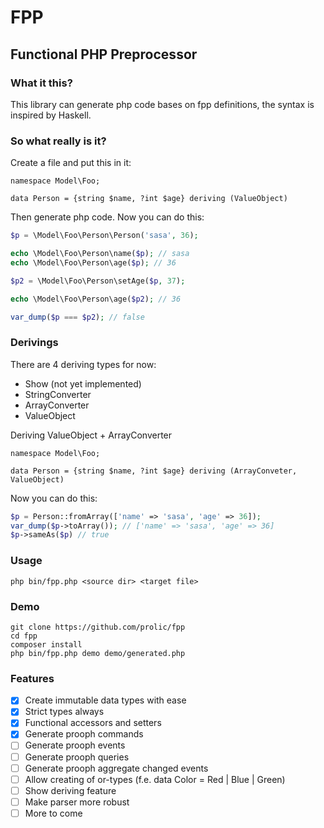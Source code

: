 # FPP

## Functional PHP Preprocessor

### What it this?

This library can generate php code bases on fpp definitions, the syntax is inspired by Haskell.

### So what really is it?

Create a file and put this in it:

```console
namespace Model\Foo;

data Person = {string $name, ?int $age} deriving (ValueObject)
```

Then generate php code. Now you can do this:

```php
$p = \Model\Foo\Person\Person('sasa', 36);

echo \Model\Foo\Person\name($p); // sasa
echo \Model\Foo\Person\age($p); // 36

$p2 = \Model\Foo\Person\setAge($p, 37);

echo \Model\Foo\Person\age($p2); // 36

var_dump($p === $p2); // false
```

### Derivings

There are 4 deriving types for now:

- Show (not yet implemented)
- StringConverter
- ArrayConverter
- ValueObject

Deriving ValueObject + ArrayConverter

```console
namespace Model\Foo;

data Person = {string $name, ?int $age} deriving (ArrayConveter, ValueObject)
```

Now you can do this:

```php
$p = Person::fromArray(['name' => 'sasa', 'age' => 36]);
var_dump($p->toArray()); // ['name' => 'sasa', 'age' => 36]
$p->sameAs($p) // true
```

### Usage

`php bin/fpp.php <source dir> <target file>`

### Demo

```
git clone https://github.com/prolic/fpp
cd fpp
composer install
php bin/fpp.php demo demo/generated.php
```

### Features

- [x] Create immutable data types with ease
- [x] Strict types always
- [x] Functional accessors and setters
- [x] Generate prooph commands
- [ ] Generate prooph events
- [ ] Generate prooph queries
- [ ] Generate prooph aggregate changed events
- [ ] Allow creating of or-types (f.e. data Color = Red | Blue | Green)
- [ ] Show deriving feature
- [ ] Make parser more robust
- [ ] More to come
